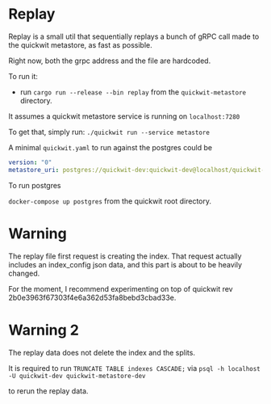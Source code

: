 # Replay

Replay is a small util that sequentially replays a bunch of gRPC call made to the
quickwit metastore, as fast as possible.

Right now, both the grpc address and the file are hardcoded.

To run it:

- run `cargo run --release --bin replay` from the `quickwit-metastore` directory.

It assumes a quickwit metastore service is running on `localhost:7280`

To get that, simply run:
`./quickwit run --service metastore`

A minimal `quickwit.yaml` to run against the postgres could be

```yaml
version: "0"
metastore_uri: postgres://quickwit-dev:quickwit-dev@localhost/quickwit-metastore-dev
```

To run postgres

`docker-compose up postgres` from the quickwit root directory.

# Warning

The replay file first request is creating the index.
That request actually includes an index_config json data, and this part is about to be heavily changed.

For the moment, I recommend experimenting on top of quickwit rev 2b0e3963f67303f4e6a362d53fa8bebd3cbad33e.

# Warning 2

The replay data does not delete the index and the splits.

It is required to run
`TRUNCATE TABLE indexes CASCADE;`
via
`psql -h localhost -U quickwit-dev quickwit-metastore-dev`

to rerun the replay data.
